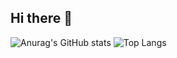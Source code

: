 ## Hi there 👋

![Anurag's GitHub stats](https://github-readme-stats.vercel.app/api?username=melrovieira&show_icons=true&theme=dracula)
![Top Langs](https://github-readme-stats.vercel.app/api/top-langs/?username=melrovieira&size_weight=0.5&count_weight=0.5&theme=dracula)
